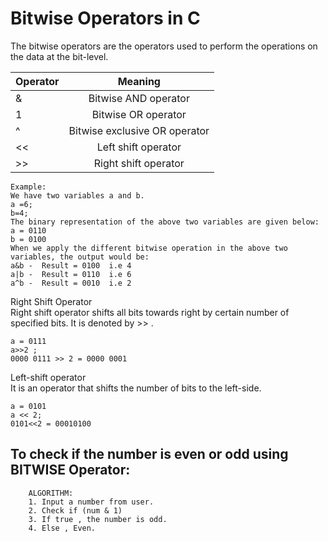 # Bitwise Operators in C
The bitwise operators are the operators used to perform the operations on the data at the bit-level.

| Operator      | Meaning                     |
| ------------- |:-------------:              |
| &             |Bitwise AND operator         |
| 1             |Bitwise OR operator          |
| ^             |Bitwise exclusive OR operator|
| <<            |Left shift operator          |
| >>            |Right shift operator         |

    Example:
    We have two variables a and b. 
    a =6;  
    b=4;  
    The binary representation of the above two variables are given below:  
    a = 0110  
    b = 0100  
    When we apply the different bitwise operation in the above two variables, the output would be:  
    a&b -  Result = 0100  i.e 4 
    a|b -  Result = 0110  i.e 6 
    a^b -  Result = 0010  i.e 2 
    
Right Shift Operator <br>
Right shift operator shifts all bits towards right by certain number of specified bits. It is denoted by >> .

    a = 0111
    a>>2 ;  
    0000 0111 >> 2 = 0000 0001 
    
 Left-shift operator <br>
It is an operator that shifts the number of bits to the left-side.

    a = 0101  
    a << 2;  
    0101<<2 = 00010100 

## To check if the number is even or odd using BITWISE Operator:

        ALGORITHM:
        1. Input a number from user.
        2. Check if (num & 1)
        3. If true , the number is odd.
        4. Else , Even.

